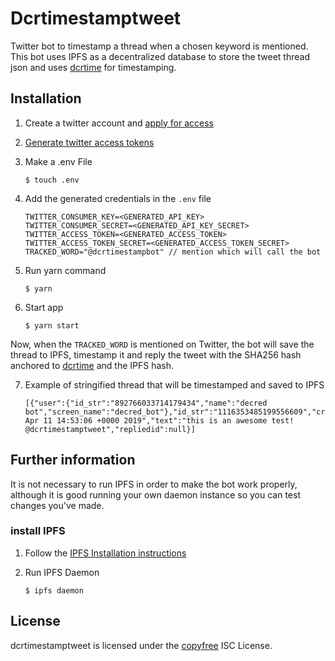 # Dcrtimestamptweet

Twitter bot to timestamp a thread when a chosen keyword is mentioned. This bot uses IPFS as a decentralized database to store the tweet thread json and uses [dcrtime](https://github.com/decred/dcrtime) for timestamping.


## Installation

1. Create a twitter account and [apply for access](https://developer.twitter.com/en/apply-for-access.html)

2. [Generate twitter access tokens](https://developer.twitter.com/en/docs/basics/authentication/guides/access-tokens.html)

3. Make a .env File
    ```
    $ touch .env
    ```

4. Add the generated credentials in the `.env` file
    ```
    TWITTER_CONSUMER_KEY=<GENERATED_API_KEY>
    TWITTER_CONSUMER_SECRET=<GENERATED_API_KEY_SECRET>
    TWITTER_ACCESS_TOKEN=<GENERATED_ACCESS_TOKEN>
    TWITTER_ACCESS_TOKEN_SECRET=<GENERATED_ACCESS_TOKEN_SECRET>
    TRACKED_WORD="@dcrtimestampbot" // mention which will call the bot
    ```

5. Run yarn command
    ```
    $ yarn
    ```

6. Start app
    ```
    $ yarn start
    ```

Now, when the `TRACKED_WORD` is mentioned on Twitter, the bot will save the thread to IPFS, timestamp it and reply the tweet with the SHA256 hash anchored to [dcrtime](https://github.com/decred/dcrtime) and the IPFS hash.


7. Example of stringified thread that will be timestamped and saved to IPFS

    ```
    [{"user":{"id_str":"892766033714179434","name":"decred bot","screen_name":"decred_bot"},"id_str":"1116353485199556609","created_at":"Thu Apr 11 14:53:06 +0000 2019","text":"this is an awesome test! @dcrtimestamptweet","repliedid":null}]
    ```

## Further information

It is not necessary to run IPFS in order to make the bot work properly, although it is good running your own daemon instance so you can test changes you've made.

### install IPFS

1. Follow the [IPFS Installation instructions](https://docs.ipfs.io/introduction/install/)

2. Run IPFS Daemon
    ```
    $ ipfs daemon
    ```


## License

dcrtimestamptweet is licensed under the [copyfree](http://copyfree.org) ISC License.
